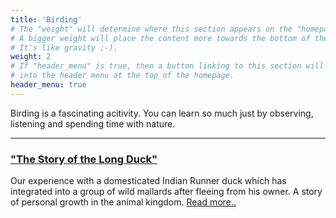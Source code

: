 ```yaml
---
title: 'Birding'
# The "weight" will determine where this section appears on the "homepage".
# A bigger weight will place the content more towards the bottom of the page.
# It's like gravity ;-).
weight: 2
# If "header_menu" is true, then a button linking to this section will be placed
# into the header menu at the top of the homepage.
header_menu: true
---
```


Birding is a fascinating acitivity. You can learn so much just by observing, listening and spending time with nature. 

---


### ["The Story of the Long Duck"](longduck)

Our experience with a domesticated Indian Runner duck which has integrated into a group of wild mallards after fleeing from his owner. A story of personal growth in the animal kingdom.
[Read more..](longduck)
